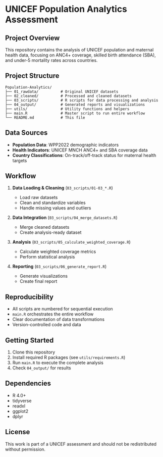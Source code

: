 # UNICEF Population Analytics Assessment

## Project Overview
This repository contains the analysis of UNICEF population and maternal health data, focusing on ANC4+ coverage, skilled birth attendance (SBA), and under-5 mortality rates across countries.

## Project Structure
```
Population-Analytics/
├── 01_rawdata/          # Original UNICEF datasets
├── 02_cleaned/          # Processed and cleaned datasets
├── 03_scripts/          # R scripts for data processing and analysis
├── 04_output/           # Generated reports and visualizations
├── utils/               # Utility functions and helpers
├── main.R               # Master script to run entire workflow
└── README.md            # This file
```

## Data Sources
- **Population Data**: WPP2022 demographic indicators
- **Health Indicators**: UNICEF MNCH ANC4+ and SBA coverage data
- **Country Classifications**: On-track/off-track status for maternal health targets

## Workflow
1. **Data Loading & Cleaning** (`03_scripts/01-03_*.R`)
   - Load raw datasets
   - Clean and standardize variables
   - Handle missing values and outliers

2. **Data Integration** (`03_scripts/04_merge_datasets.R`)
   - Merge cleaned datasets
   - Create analysis-ready dataset

3. **Analysis** (`03_scripts/05_calculate_weighted_coverage.R`)
   - Calculate weighted coverage metrics
   - Perform statistical analysis

4. **Reporting** (`03_scripts/06_generate_report.R`)
   - Generate visualizations
   - Create final report

## Reproducibility
- All scripts are numbered for sequential execution
- `main.R` orchestrates the entire workflow
- Clear documentation of data transformations
- Version-controlled code and data

## Getting Started
1. Clone this repository
2. Install required R packages (see `utils/requirements.R`)
3. Run `main.R` to execute the complete analysis
4. Check `04_output/` for results

## Dependencies
- R 4.0+
- tidyverse
- readxl
- ggplot2
- dplyr

## License
This work is part of a UNICEF assessment and should not be redistributed without permission.

